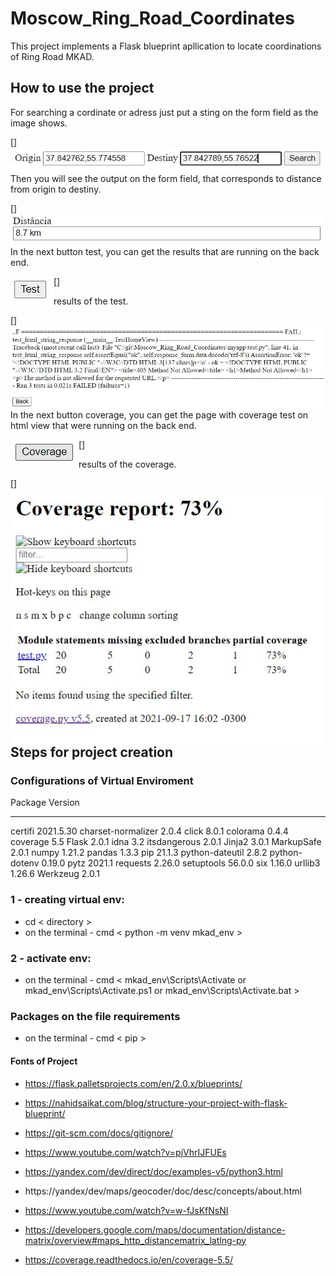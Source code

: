 # Moscow_Ring_Road_Coordinates
This project implements a Flask blueprint apllication to locate coordinations of Ring Road MKAD.

## How to use the project

For searching a cordinate or adress just put a sting on the form field as the image shows.

[<img align="left" alt="input" width="auto" src="https://github.com/alexaugusto23/Moscow_Ring_Road_Coordinates/blob/main/imgs_readme/input.JPG">]

Then you will see the output on the form field, that corresponds to distance from origin to destiny.

[<img align="left" alt="output" width="auto" src="https://github.com/alexaugusto23/Moscow_Ring_Road_Coordinates/blob/main/imgs_readme/output.JPG">]

In the next button test, you can get the results that are running on the back end.

[<img align="left" alt="button_test" width="auto" src="https://github.com/alexaugusto23/Moscow_Ring_Road_Coordinates/blob/main/imgs_readme/test.JPG">]

results of the test.

[<img align="left" alt="result_test" width="auto" src="https://github.com/alexaugusto23/Moscow_Ring_Road_Coordinates/blob/main/imgs_readme/test_results.JPG">]

In the next button coverage, you can get the page with coverage test on html view that were running on the back end.

[<img align="left" alt="button_cover" width="auto" src="https://github.com/alexaugusto23/Moscow_Ring_Road_Coordinates/blob/main/imgs_readme/coverrage.JPG">]

results of the coverage.

[<img align="left" alt="result_cover" width="auto" src="https://github.com/alexaugusto23/Moscow_Ring_Road_Coordinates/blob/main/imgs_readme/coverage_results.JPG">]


## Steps for project creation

### Configurations of Virtual Enviroment

Package            Version
------------------ ---------
certifi            2021.5.30
charset-normalizer 2.0.4
click              8.0.1
colorama           0.4.4
coverage           5.5
Flask              2.0.1
idna               3.2
itsdangerous       2.0.1
Jinja2             3.0.1
MarkupSafe         2.0.1
numpy              1.21.2
pandas             1.3.3
pip                21.1.3
python-dateutil    2.8.2
python-dotenv      0.19.0
pytz               2021.1
requests           2.26.0
setuptools         56.0.0
six                1.16.0
urllib3            1.26.6
Werkzeug           2.0.1

### 1 - creating virtual env: 

* cd < directory > 
* on the terminal - cmd < python -m venv mkad_env >

### 2 - activate env:

* on the terminal - cmd < mkad_env\Scripts\Activate or mkad_env\Scripts\Activate.ps1 or mkad_env\Scripts\Activate.bat >

### Packages on the file requirements
* on the terminal - cmd < pip >

#### Fonts of Project

* https://flask.palletsprojects.com/en/2.0.x/blueprints/

* https://nahidsaikat.com/blog/structure-your-project-with-flask-blueprint/

* https://git-scm.com/docs/gitignore/

* https://www.youtube.com/watch?v=pjVhrIJFUEs

* https://yandex.com/dev/direct/doc/examples-v5/python3.html 

* https://yandex/dev/maps/geocoder/doc/desc/concepts/about.html

* https://www.youtube.com/watch?v=w-fJsKfNsNI

* https://developers.google.com/maps/documentation/distance-matrix/overview#maps_http_distancematrix_latlng-py

 * https://coverage.readthedocs.io/en/coverage-5.5/